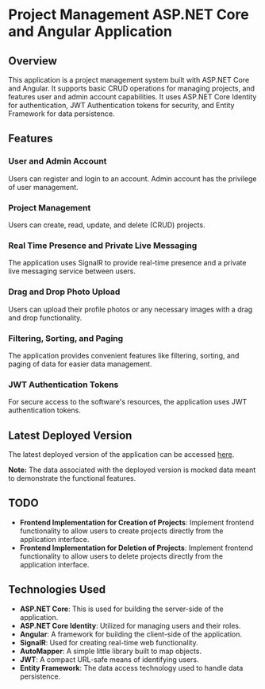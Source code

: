 # Project Management ASP.NET Core and Angular Application

## Overview
This application is a project management system built with ASP.NET Core and Angular. It supports basic CRUD operations for managing projects, and features user and admin account capabilities. It uses ASP.NET Core Identity for authentication, JWT Authentication tokens for security, and Entity Framework for data persistence.

## Features

### User and Admin Account
Users can register and login to an account. Admin account has the privilege of user management.

### Project Management
Users can create, read, update, and delete (CRUD) projects. 

### Real Time Presence and Private Live Messaging
The application uses SignalR to provide real-time presence and a private live messaging service between users.

### Drag and Drop Photo Upload
Users can upload their profile photos or any necessary images with a drag and drop functionality.

### Filtering, Sorting, and Paging
The application provides convenient features like filtering, sorting, and paging of data for easier data management.

### JWT Authentication Tokens
For secure access to the software's resources, the application uses JWT authentication tokens.

## Latest Deployed Version
The latest deployed version of the application can be accessed [here](https://projectmanagementwebapp.azurewebsites.net/).

**Note:** The data associated with the deployed version is mocked data meant to demonstrate the functional features.

## TODO
- **Frontend Implementation for Creation of Projects**: Implement frontend functionality to allow users to create projects directly from the application interface.
- **Frontend Implementation for Deletion of Projects**: Implement frontend functionality to allow users to delete projects directly from the application interface.
  
## Technologies Used

- **ASP.NET Core**: This is used for building the server-side of the application.
- **ASP.NET Core Identity**: Utilized for managing users and their roles.
- **Angular**: A framework for building the client-side of the application.
- **SignalR**: Used for creating real-time web functionality.
- **AutoMapper**: A simple little library built to map objects.
- **JWT**: A compact URL-safe means of identifying users.
- **Entity Framework**: The data access technology used to handle data persistence.
